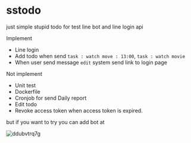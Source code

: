 # sstodo
just simple stupid todo for test line bot and line login api



Implement
- Line login
- Add todo when send `task : watch move : 13:00`, `task : watch movie`
- When user send message `edit` system send link to login page


Not implement
- Unit test
- Dockerfile
- Cronjob for send Daily report
- Edit todo
- Revoke access token when access token is expired.



but if you want to try you can add bot at 


![ddubvtrq7g](https://user-images.githubusercontent.com/324432/39685521-575f04bc-51ed-11e8-91a5-6ee095d36ea6.png)
